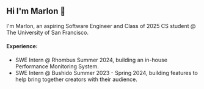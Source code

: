 ## Hi I'm Marlon 👋

I'm Marlon, an aspiring Software Engineer and Class of 2025 CS student @ The University of San Francisco.

#### Experience:

* SWE Intern @ Rhombus Summer 2024, building an in-house Performance Monitoring System.
* SWE Intern @ Bushido Summer 2023 - Spring 2024, building features to help bring together creators with their audience.

<!--
**MarlonBair/MarlonBair** is a ✨ _special_ ✨ repository because its `README.md` (this file) appears on your GitHub profile.

Here are some ideas to get you started:

- 🔭 I’m currently working on ...
- 🌱 I’m currently learning ...
- 👯 I’m looking to collaborate on ...
- 🤔 I’m looking for help with ...
- 💬 Ask me about ...
- 📫 How to reach me: ...
- 😄 Pronouns: ...
- ⚡ Fun fact: ...
-->
